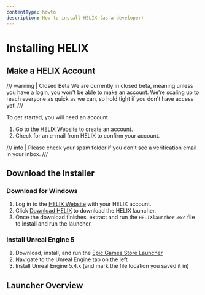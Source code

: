 ```yaml
---
contentType: howto
description: How to install HELIX (as a developer)
---
```


# Installing HELIX

## Make a HELIX Account

/// warning | Closed Beta
We are currently in closed beta, meaning unless you have a login, you won't be able to make an account. We're scaling up to reach everyone as quick as we can, so hold tight if you don't have access yet!
///

To get started, you will need an account.

1. Go to the [HELIX Website](https://helixgame.com/) to create an account.
2. Check for an e-mail from HELIX to confirm your account.

/// info | Please check your spam folder if you don't see a verification email in your inbox.
///

## Download the Installer

### Download for Windows
1. Log in to the [HELIX Website](https://helixgame.com/) with your HELIX account.
2. Click [Download HELIX](TODO_dl_link) to download the HELIX launcher.
3. Once the download finishes, extract and run the `HELIXlauncher.exe` file to install and run the launcher.

### Install Unreal Engine 5
1. Download, install, and run the [Epic Games Store Launcher](https://store.epicgames.com/en-US/download)
2. Navigate to the Unreal Engine tab on the left
3. Install Unreal Engine 5.4.x (and mark the file location you saved it in)

## Launcher Overview

<!-- ToDo: More Launcher details, once more finalized -->
